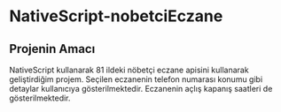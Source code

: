 # NativeScript-nobetciEczane
## Projenin Amacı
NativeScript kullanarak 81 ildeki nöbetçi eczane apisini kullanarak geliştirdiğim projem. Seçilen eczanenin telefon numarası konumu gibi detaylar kullanıcıya gösterilmektedir.
Eczanenin açlış kapanış saatleri de gösterilmektedir.
